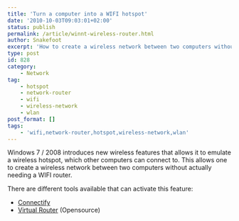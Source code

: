 ```yaml
---
title: 'Turn a computer into a WIFI hotspot'
date: '2010-10-03T09:03:01+02:00'
status: publish
permalink: /article/winnt-wireless-router.html
author: Snakefoot
excerpt: 'How to create a wireless network between two computers without needing a wireless router.'
type: post
id: 828
category:
    - Network
tag:
    - hotspot
    - network-router
    - wifi
    - wireless-network
    - wlan
post_format: []
tags:
    - 'wifi,network-router,hotspot,wireless-network,wlan'
---
```

Windows 7 / 2008 introduces new wireless features that allows it to emulate a wireless hotspot, which other computers can connect to. This allows one to create a wireless network between two computers without actually needing a WIFI router.  
  
 There are different tools available that can activate this feature:

- [Connectify](http://www.connectify.me/)
- [Virtual Router](http://virtualrouter.codeplex.com/) (Opensource)